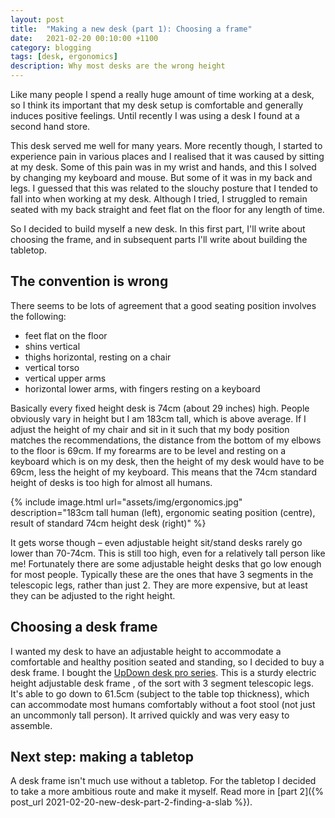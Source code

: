 ```yaml
---
layout: post
title:  "Making a new desk (part 1): Choosing a frame"
date:   2021-02-20 00:10:00 +1100
category: blogging
tags: [desk, ergonomics]
description: Why most desks are the wrong height
---
```


Like many people I spend a really huge amount of time working at a desk, so I think its important that my desk setup is comfortable and generally induces positive feelings. Until recently I was using a desk I found at a second hand store.

This desk served me well for many years. More recently though, I started to experience pain in various places and I realised that it was caused by sitting at my desk. Some of this pain was in my wrist and hands, and this I solved by changing my keyboard and mouse. But some of it was in my back and legs. I guessed that this was related to the slouchy posture that I tended to fall into when working at my desk. Although I tried, I struggled to remain seated with my back straight and feet flat on the floor for any length of time.

So I decided to build myself a new desk. In this first part, I'll write about choosing the frame, and in subsequent parts I'll write about building the tabletop.

## The convention is wrong

There seems to be lots of agreement that a good seating position involves the following:
 - feet flat on the floor
 - shins vertical
 - thighs horizontal, resting on a chair
 - vertical torso
 - vertical upper arms
 - horizontal lower arms, with fingers resting on a keyboard

Basically every fixed height desk is 74cm (about 29 inches) high. People obviously vary in height but I am 183cm tall, which is above average. If I adjust the height of my chair and sit in it such that my body position matches the recommendations, the distance from the bottom of my elbows to the floor is 69cm. If my forearms are to be level and resting on a keyboard which is on my desk, then the height of my desk would have to be 69cm, less the height of my keyboard. This means that the 74cm standard height of desks is too high for almost all humans.

{% include image.html url="assets/img/ergonomics.jpg" description="183cm tall human (left), ergonomic seating position (centre), result of standard 74cm height desk (right)" %}

It gets worse though &ndash; even adjustable height sit/stand desks rarely go lower than 70-74cm. This is still too high, even for a relatively tall person like me! Fortunately there are some adjustable height desks that go low enough for most people. Typically these are the ones that have 3 segments in the telescopic legs, rather than just 2. They are more expensive, but at least they can be adjusted to the right height.

## Choosing a desk frame

I wanted my desk to have an adjustable height to accommodate a comfortable and healthy position seated and standing, so I decided to buy a desk frame. I bought the [UpDown desk pro series][updown]. This is a sturdy electric height adjustable desk frame , of the sort with 3 segment telescopic legs. It's able to go down to 61.5cm (subject to the table top thickness), which can accommodate most humans comfortably without a foot stool (not just an uncommonly tall person). It arrived quickly and was very easy to assemble.

[updown]: https://updowndesk.com.au/collections/standing-desks-pro-series/products/updown-desk-pro-series-electric-standing-desk-frame-only

## Next step: making a tabletop

A desk frame isn't much use without a tabletop. For the tabletop I decided to take a more ambitious route and make it myself. Read more in [part 2]({% post_url 2021-02-20-new-desk-part-2-finding-a-slab %}).
